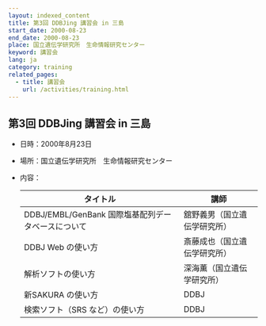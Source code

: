 ```yaml
---
layout: indexed_content
title: 第3回 DDBJing 講習会 in 三島
start_date: 2000-08-23
end_date: 2000-08-23
place: 国立遺伝学研究所　生命情報研究センター
keyword: 講習会
lang: ja
category: training
related_pages:
  - title: 講習会
    url: /activities/training.html
---
```


## 第3回 DDBJing 講習会 in 三島 <a name="3"></a>

-   日時：2000年8月23日
-   場所：国立遺伝学研究所　生命情報研究センター
-   内容：

    | タイトル | 講師 |
    |----|----|
    | DDBJ/EMBL/GenBank 国際塩基配列データベースについて | 舘野義男（国立遺伝学研究所） |
    | DDBJ Web の使い方 | 斎藤成也（国立遺伝学研究所） |
    | 解析ソフトの使い方 | 深海薫（国立遺伝学研究所）   |
    | 新SAKURA の使い方 | DDBJ |
    | 検索ソフト（SRS など）の使い方 | DDBJ |
